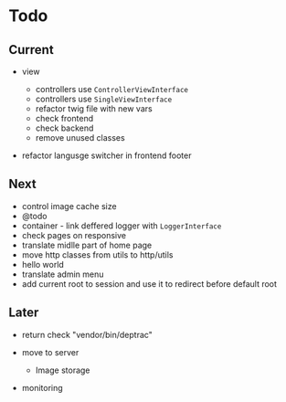 # Todo

## Current

- view
  - controllers use `ControllerViewInterface`
  - controllers use `SingleViewInterface`
  - refactor twig file with new vars
  - check frontend
  - check backend
  - remove unused classes

- refactor langusge switcher in frontend footer

## Next

- control image cache size
- @todo
- container - link deffered logger with `LoggerInterface`
- check pages on responsive
- translate midlle part of home page
- move http classes from utils to http/utils
- hello world
- translate admin menu
- add current root to session and use it to redirect before default root

## Later

- return check "vendor/bin/deptrac"

- move to server
  - Image storage

- monitoring
